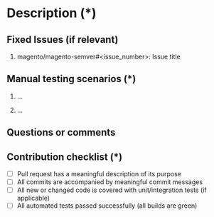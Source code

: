 <!---
    Thank you for contributing to Magento.
    To help us process this pull request we recommend that you add the following information:
     - Summary of the pull request,
     - Issue(s) related to the changes made,
     - Manual testing scenarios
    Fields marked with (*) are required. Please don't remove the template.
-->

<!--- Please provide a general summary of the Pull Request in the Title above -->

# Description (*)

<!---
    Please provide a description of the changes proposed in the pull request.
    Letting us know what has changed and why it needed changing will help us validate this pull request.
-->

## Fixed Issues (if relevant)

<!---
    If relevant, please provide a list of fixed issues in the format magento/magento-semver#<issue_number>.
    There could be 1 or more issues linked here and it will help us find some more information about the reasoning behind this change.
-->

1. magento/magento-semver#<issue_number>: Issue title

## Manual testing scenarios (*)

<!---
    Please provide a set of unambiguous steps to test the proposed code change.
    Giving us manual testing scenarios will help with the processing and validation process.
-->

1. ...

2. ...

## Questions or comments

<!---
	If relevant, here you can ask questions or provide comments on your pull request for the reviewer
	For example if you need assistance with writing tests or would like some feedback on one of your development ideas
-->

## Contribution checklist (*)

- [ ] Pull request has a meaningful description of its purpose
- [ ] All commits are accompanied by meaningful commit messages
- [ ] All new or changed code is covered with unit/integration tests (if applicable)
- [ ] All automated tests passed successfully (all builds are green)
